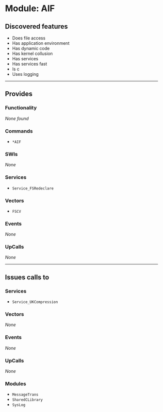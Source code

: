 # Module: AIF

## Discovered features


* Does file access
* Has application environment
* Has dynamic code
* Has kernel collusion
* Has services
* Has services fast
* Is c
* Uses logging

---

## Provides

### Functionality


*None found*

### Commands


* `*AIF`


### SWIs


*None*


### Services


* `Service_FSRedeclare`


### Vectors


* `FSCV`


### Events


*None*


### UpCalls


*None*


---

## Issues calls to

### Services


* `Service_UKCompression`


### Vectors


*None*


### Events


*None*


### UpCalls


*None*


### Modules


* `MessageTrans`
* `SharedCLibrary`
* `SysLog`


